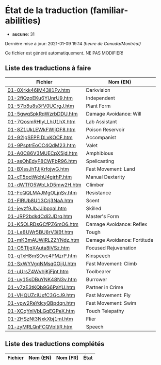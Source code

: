 # État de la traduction (familiar-abilities)

 * **aucune**: 31


Dernière mise à jour: 2021-01-09 19:14 *(heure de Canada/Montréal)*

Ce fichier est généré automatiquement. NE PAS MODIFIER!
## Liste des traductions à faire

| Fichier   | Nom (EN)    |
|-----------|-------------|
|[01-0Xrkk46IM43iI1Fv.htm](familiar-abilities/01-0Xrkk46IM43iI1Fv.htm)|Darkvision|
|[01-2fiQzoEKu6YUnrU9.htm](familiar-abilities/01-2fiQzoEKu6YUnrU9.htm)|Independent|
|[01-57b8u8s3fV0UCrgJ.htm](familiar-abilities/01-57b8u8s3fV0UCrgJ.htm)|Plant Form|
|[01-5gwqSpkRqWzrbDDU.htm](familiar-abilities/01-5gwqSpkRqWzrbDDU.htm)|Damage Avoidance: Will|
|[01-7QosmRHlyLLhU1hX.htm](familiar-abilities/01-7QosmRHlyLLhU1hX.htm)|Lab Assistant|
|[01-8Z1UkLEWkFWIjOF8.htm](familiar-abilities/01-8Z1UkLEWkFWIjOF8.htm)|Poison Reservoir|
|[01-92lgSEPFIDLvKOCF.htm](familiar-abilities/01-92lgSEPFIDLvKOCF.htm)|Accompanist|
|[01-9PsptrEoCC4QdM23.htm](familiar-abilities/01-9PsptrEoCC4QdM23.htm)|Valet|
|[01-A0C86V3MUECpX5jd.htm](familiar-abilities/01-A0C86V3MUECpX5jd.htm)|Amphibious|
|[01-asOhEdyF8CWFbR96.htm](familiar-abilities/01-asOhEdyF8CWFbR96.htm)|Spellcasting|
|[01-BXssJhTJjKrfojwG.htm](familiar-abilities/01-BXssJhTJjKrfojwG.htm)|Fast Movement: Land|
|[01-cT5octWchU4gjrhP.htm](familiar-abilities/01-cT5octWchU4gjrhP.htm)|Manual Dexterity|
|[01-dWTfO5WbLkD5mw2H.htm](familiar-abilities/01-dWTfO5WbLkD5mw2H.htm)|Climber|
|[01-FcQQLMAJMgOLjnSv.htm](familiar-abilities/01-FcQQLMAJMgOLjnSv.htm)|Resistance|
|[01-FlRUb8U13Crj3NaA.htm](familiar-abilities/01-FlRUb8U13Crj3NaA.htm)|Scent|
|[01-jevzf9JbJJibpqaI.htm](familiar-abilities/01-jevzf9JbJJibpqaI.htm)|Skilled|
|[01-JRP2bdkdCdj2JDrq.htm](familiar-abilities/01-JRP2bdkdCdj2JDrq.htm)|Master's Form|
|[01-K5OLRDsGCfPZ6mO6.htm](familiar-abilities/01-K5OLRDsGCfPZ6mO6.htm)|Damage Avoidance: Reflex|
|[01-Le8UWr5BU8rV3iBf.htm](familiar-abilities/01-Le8UWr5BU8rV3iBf.htm)|Tough|
|[01-mK3mAUWiRLZZYNdz.htm](familiar-abilities/01-mK3mAUWiRLZZYNdz.htm)|Damage Avoidance: Fortitude|
|[01-O5TIjqXAuta8iVSz.htm](familiar-abilities/01-O5TIjqXAuta8iVSz.htm)|Focused Rejuvenation|
|[01-qTxH8mSOvc4PMzrP.htm](familiar-abilities/01-qTxH8mSOvc4PMzrP.htm)|Kinspeech|
|[01-SxWYVgqNMsq0OijU.htm](familiar-abilities/01-SxWYVgqNMsq0OijU.htm)|Fast Movement: Climb|
|[01-uUrsZ4WvhjKjFjnt.htm](familiar-abilities/01-uUrsZ4WvhjKjFjnt.htm)|Toolbearer|
|[01-uy15sDBuYNK48N3v.htm](familiar-abilities/01-uy15sDBuYNK48N3v.htm)|Burrower|
|[01-v7zE3tKQb9G6PaYU.htm](familiar-abilities/01-v7zE3tKQb9G6PaYU.htm)|Partner in Crime|
|[01-VHQUZcjUxfC3GcJ9.htm](familiar-abilities/01-VHQUZcjUxfC3GcJ9.htm)|Fast Movement: Fly|
|[01-vpw2ReYdcyQBpdqn.htm](familiar-abilities/01-vpw2ReYdcyQBpdqn.htm)|Fast Movement: Swim|
|[01-XCqYnlVbLGqEGPeX.htm](familiar-abilities/01-XCqYnlVbLGqEGPeX.htm)|Touch Telepathy|
|[01-ZHSzNt3NxkXbj1mI.htm](familiar-abilities/01-ZHSzNt3NxkXbj1mI.htm)|Flier|
|[01-zyMRLQnFCQVpltiR.htm](familiar-abilities/01-zyMRLQnFCQVpltiR.htm)|Speech|

## Liste des traductions complétés

| Fichier   | Nom (EN)    | Nom (FR)    | État |
|-----------|-------------|-------------|:----:|
